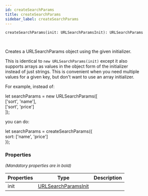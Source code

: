 ```yaml
---
id: createSearchParams
title: createSearchParams
sidebar_label: createSearchParams
---
```


```tsx
createSearchParams(init: URLSearchParamsInit): URLSearchParams
```
<br/>

Creates a URLSearchParams object using the given initializer.

This is identical to `new URLSearchParams(init)` except it also  
supports arrays as values in the object form of the initializer  
instead of just strings. This is convenient when you need multiple  
values for a given key, but don't want to use an array initializer.

For example, instead of:

  let searchParams = new URLSearchParams([  
    ['sort', 'name'],  
    ['sort', 'price']  
  ]);

you can do:

  let searchParams = createSearchParams({  
    sort: ['name', 'price']  
  });

### Properties

<font size="2"><i>(Mandatory properties are in bold)</i></font>

| Properties | Type | Description |
| --------- | ---- | ----------- |
| init | [URLSearchParamsInit](/framework-api/types/URLSearchParamsInit.md) |  |
